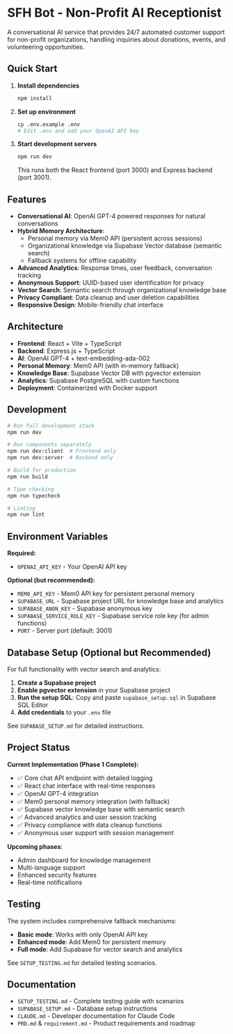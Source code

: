 # SFH Bot - Non-Profit AI Receptionist

A conversational AI service that provides 24/7 automated customer support for non-profit organizations, handling inquiries about donations, events, and volunteering opportunities.

## Quick Start

1. **Install dependencies**
   ```bash
   npm install
   ```

2. **Set up environment**
   ```bash
   cp .env.example .env
   # Edit .env and add your OpenAI API key
   ```

3. **Start development servers**
   ```bash
   npm run dev
   ```

   This runs both the React frontend (port 3000) and Express backend (port 3001).

## Features

- **Conversational AI**: OpenAI GPT-4 powered responses for natural conversations
- **Hybrid Memory Architecture**: 
  - Personal memory via Mem0 API (persistent across sessions)
  - Organizational knowledge via Supabase Vector database (semantic search)
  - Fallback systems for offline capability
- **Advanced Analytics**: Response times, user feedback, conversation tracking
- **Anonymous Support**: UUID-based user identification for privacy
- **Vector Search**: Semantic search through organizational knowledge base
- **Privacy Compliant**: Data cleanup and user deletion capabilities
- **Responsive Design**: Mobile-friendly chat interface

## Architecture

- **Frontend**: React + Vite + TypeScript
- **Backend**: Express.js + TypeScript  
- **AI**: OpenAI GPT-4 + text-embedding-ada-002
- **Personal Memory**: Mem0 API (with in-memory fallback)
- **Knowledge Base**: Supabase Vector DB with pgvector extension
- **Analytics**: Supabase PostgreSQL with custom functions
- **Deployment**: Containerized with Docker support

## Development

```bash
# Run full development stack
npm run dev

# Run components separately
npm run dev:client  # Frontend only
npm run dev:server  # Backend only

# Build for production
npm run build

# Type checking
npm run typecheck

# Linting
npm run lint
```

## Environment Variables

**Required:**
- `OPENAI_API_KEY` - Your OpenAI API key

**Optional (but recommended):**
- `MEM0_API_KEY` - Mem0 API key for persistent personal memory
- `SUPABASE_URL` - Supabase project URL for knowledge base and analytics
- `SUPABASE_ANON_KEY` - Supabase anonymous key
- `SUPABASE_SERVICE_ROLE_KEY` - Supabase service role key (for admin functions)
- `PORT` - Server port (default: 3001)

## Database Setup (Optional but Recommended)

For full functionality with vector search and analytics:

1. **Create a Supabase project**
2. **Enable pgvector extension** in your Supabase project
3. **Run the setup SQL**: Copy and paste `supabase_setup.sql` in Supabase SQL Editor
4. **Add credentials** to your `.env` file

See `SUPABASE_SETUP.md` for detailed instructions.

## Project Status

**Current Implementation (Phase 1 Complete):**
- ✅ Core chat API endpoint with detailed logging
- ✅ React chat interface with real-time responses  
- ✅ OpenAI GPT-4 integration
- ✅ Mem0 personal memory integration (with fallback)
- ✅ Supabase vector knowledge base with semantic search
- ✅ Advanced analytics and user session tracking
- ✅ Privacy compliance with data cleanup functions
- ✅ Anonymous user support with session management

**Upcoming phases**:
- Admin dashboard for knowledge management
- Multi-language support
- Enhanced security features
- Real-time notifications

## Testing

The system includes comprehensive fallback mechanisms:
- **Basic mode**: Works with only OpenAI API key
- **Enhanced mode**: Add Mem0 for persistent memory
- **Full mode**: Add Supabase for vector search and analytics

See `SETUP_TESTING.md` for detailed testing scenarios.

## Documentation

- `SETUP_TESTING.md` - Complete testing guide with scenarios
- `SUPABASE_SETUP.md` - Database setup instructions  
- `CLAUDE.md` - Developer documentation for Claude Code
- `PRD.md` & `requirement.md` - Product requirements and roadmap